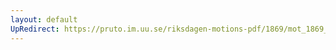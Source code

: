 ```yaml
---
layout: default
UpRedirect: https://pruto.im.uu.se/riksdagen-motions-pdf/1869/mot_1869__ak__325.pdf
---
```

